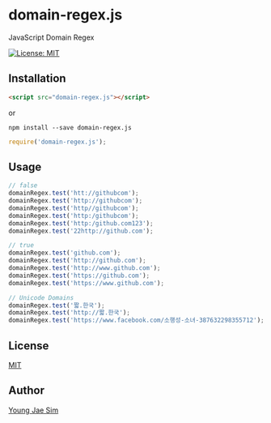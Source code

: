 # domain-regex.js
JavaScript Domain Regex

[![License: MIT](https://img.shields.io/badge/License-MIT-blue.svg)](https://opensource.org/licenses/MIT)

## Installation
```html
<script src="domain-regex.js"></script>
```
or
```
npm install --save domain-regex.js
```
```javascript
require('domain-regex.js');
```

## Usage
```javascript
// false
domainRegex.test('htt://githubcom');
domainRegex.test('http://githubcom');
domainRegex.test('http//githubcom');
domainRegex.test('http:/githubcom');
domainRegex.test('http:/github.com123');
domainRegex.test('22http://github.com');

// true
domainRegex.test('github.com');
domainRegex.test('http://github.com');
domainRegex.test('http://www.github.com');
domainRegex.test('https://github.com');
domainRegex.test('https://www.github.com');

// Unicode Domains
domainRegex.test('짧.한국');
domainRegex.test('http://짧.한국');
domainRegex.test('https://www.facebook.com/소행성-소녀-387632298355712');
```

## License
[MIT](LICENSE)

## Author
[Young Jae Sim](https://github.com/Hanul)